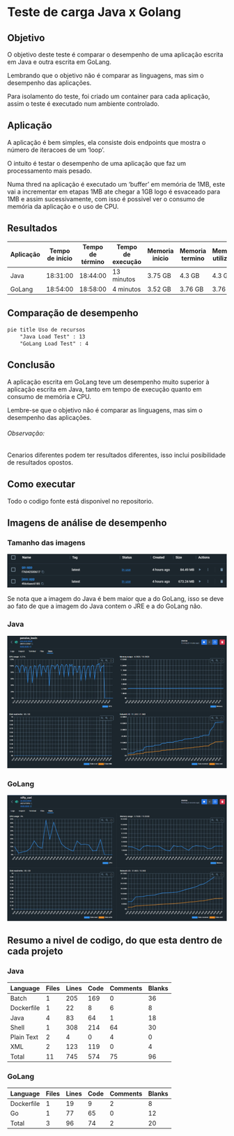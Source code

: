 # Teste de carga Java x Golang

## Objetivo

O objetivo deste teste é comparar o desempenho de uma aplicação escrita em Java e outra escrita em GoLang.

Lembrando que o objetivo não é comparar as linguagens, mas sim o desempenho das aplicações.

Para isolamento do teste, foi criado um container para cada aplicação, assim o teste é executado num ambiente controlado.

## Aplicação

A aplicação é bem simples, ela consiste dois endpoints que mostra o número de iteracoes de um ‘loop’.

O intuito é testar o desempenho de uma aplicação que faz um processamento mais pesado.

Numa thred na aplicação é executado um ‘buffer’ em memória de 1MB, este vai a incrementar em etapas 1MB ate chegar a 1GB logo é esvaceado para 1MB e assim sucessivamente, com isso é possivel ver o consumo de memória da aplicação e o uso de CPU.

## Resultados

| Aplicação | Tempo de início | Tempo de término | Tempo de execução | Memoria inicio| Memoria termino | Memória utilizada | CPU inicio | CPU termino | CPU utilizada |
|-----------|-----------------|------------------|-----------|---------------|-----------------|-------------------|------------|-------------|---------------|
| Java      | 18:31:00        | 18:44:00         | 13 minutos | 3.75 GB       | 4.3 GB          | 4.3 GB            | 98%       | 102%        | 102%          |
| GoLang    | 18:54:00        | 18:58:00         | 4 minutos  | 3.52 GB       | 3.76 GB         | 3.76 GB           | 9.90%     | 19.20%      | 19.20%        |

## Comparação de desempenho

```mermaid
pie title Uso de recursos
    "Java Load Test" : 13
    "GoLang Load Test" : 4
```

## Conclusão

A aplicação escrita em GoLang teve um desempenho muito superior à aplicação escrita em Java, tanto em tempo de execução quanto em consumo de memória e CPU.

Lembre-se que o objetivo não é comparar as linguagens, mas sim o desempenho das aplicações.

###### Observação:

Cenarios diferentes podem ter resultados diferentes, isso inclui posibilidade de resultados opostos.

## Como executar

Todo o codigo fonte está disponivel no repositorio.

## Imagens de análise de desempenho

### Tamanho das imagens

![img.png](img.png)

Se nota que a imagem do Java é bem maior que a do GoLang, isso se deve ao fato de que a imagem do Java contem o JRE e a do GoLang não.

### Java

![Java](Captura%20de%20tela%202023-08-07%20184616.png)

### GoLang

![GoLang](Captura%20de%20tela%202023-08-07%20185854.png)

## Resumo a nivel de codigo, do que esta dentro de cada projeto

### Java

| Language | Files | Lines | Code | Comments | Blanks |
|----------|-------|-------|------|----------|--------|
| Batch     | 1     | 205     | 169      | 0        | 36     |
| Dockerfile| 1     | 22      | 8        | 6        | 8      |
| Java      | 4     | 83      | 64       | 1        | 18     |
| Shell     | 1     | 308     | 214      | 64       | 30     |
| Plain Text| 2     | 4       | 0        | 4        | 0      |
| XML       | 2     | 123     | 119      | 0        | 4      |
| Total     | 11    | 745     | 574      | 75       | 96    |

### GoLang

| Language | Files | Lines | Code | Comments | Blanks |
|----------|-------|-------|------|----------|--------|
| Dockerfile| 1     | 19      | 9        | 2        | 8      |
| Go       | 1     | 77      | 65       | 0        | 12     |
| Total    | 3     | 96      | 74       | 2        | 20     |
